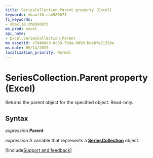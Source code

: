```yaml
---
title: SeriesCollection.Parent property (Excel)
keywords: vbaxl10.chm580073
f1_keywords:
- vbaxl10.chm580073
ms.prod: excel
api_name:
- Excel.SeriesCollection.Parent
ms.assetid: c7d4b8d3-8c58-709a-9d90-bbebfe21338e
ms.date: 05/14/2019
localization_priority: Normal
---
```



# SeriesCollection.Parent property (Excel)

Returns the parent object for the specified object. Read-only.


## Syntax

_expression_.**Parent**

_expression_ A variable that represents a **[SeriesCollection](Excel.SeriesCollection.md)** object.




[!include[Support and feedback](~/includes/feedback-boilerplate.md)]